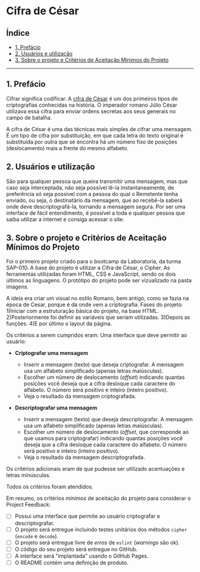 # Cifra de César

## Índice

- [1. Prefácio](#1-prefácio)
- [2. Usuários e utilização](#2-usuários-e-utilização)
- [3. Sobre o projeto e Critérios de Aceitação Mínimos do Projeto](#3-sobre-o-projeto-e-critérios-de-aceitação-mínimos-do-projeto)

---

## 1. Prefácio

Cifrar significa codificar. A [cifra de César](https://pt.wikipedia.org/wiki/Cifra_de_C%C3%A9sar)
é um dos primeiros tipos de criptografias conhecidas na história.
O imperador romano Júlio César utilizava essa cifra para enviar
ordens secretas aos seus generais no campo de batalha.

A cifra de César é uma das técnicas mais simples de cifrar uma mensagem. É um
tipo de cifra por substituição, em que cada letra do texto original é
substituida por outra que se encontra há um número fixo de posições
(deslocamento) mais a frente do mesmo alfabeto.

## 2. Usuários e utilização

São para qualquer pessoa que queira transmitir uma mensagem, mas que caso seja interceptada, não seja possível lê-la instantaneamente, de preferência só seja possível com a pessoa do qual o Remetente tenha enviado, ou seja, o destinatário da mensagem, que ao recebê-la saberá onde deve descriptografá-la, tornando a mensagem segura. Por ser uma interface de fácil entendimento, é possível a toda e qualquer pessoa que saiba utilizar a internet e consiga acessar o site.

## 3. Sobre o projeto e Critérios de Aceitação Mínimos do Projeto

Foi o primeiro projeto criado para o bootcamp da Laboratoria, da turma SAP-010.
A base do projeto é utilizar a Cifra de César, o Cipher.
As ferramentas utilizadas foram HTML, CSS e JavaScript, sendo os dois últimos as linguagens.
O protótipo do projeto pode ser vizualizado na pasta imagens.

A ideia era criar um visual no estilo Romano, bem antigo, como se fazia na época de Cesar, porque é da onde vem a criptografia.
Fases do projeto:
1)Iniciar com a estruturação básica do projeto, na base HTML.
2)Posteriormente foi definir as variáveis que seriam utilizadas.
3)Depois as funções.
4)E por último o layout da página.

Os critérios a serem cumpridos eram:
Uma interface que deve permitir ao usuário:

- **Criptografar uma mensagem**

  - Inserir a mensagem (texto) que deseja criptografar. A mensagem usa um
    alfabeto simplificado (apenas letras maiúsculas).
  - Escolher um número de deslocamento (_offset_) indicando quantas posições
    você deseja que a cifra desloque cada caractere do alfabeto. O número
    será positivo e inteiro (inteiro positivo).
  - Veja o resultado da mensagem criptografada.

- **Descriptografar uma mensagem**
  - Inserir a mensagem (texto) que deseja descriptografar. A mensagem usa um
    alfabeto simplificado (apenas letras maiúsculas).
  - Escolher um número de deslocamento (_offset_, que corresponde ao que usamos
    para criptografar) indicando quantas posições você deseja que a cifra
    desloque cada caractere do alfabeto. O número será positivo e inteiro
    (inteiro positivo).
  - Veja o resultado da mensagem descriptografada.

Os critérios adicionais eram de que pudesse ser utilizado acentuações e letras minúsculas.

Todos os critérios foram atendidos.

Em resumo, os critérios mínimos de aceitação do projeto para considerar o
Project Feedback:

- [ ] Possui uma interface que permite ao usuário criptografar e
      descriptografar.
- [ ] O projeto será entregue incluindo testes unitários dos métodos `cipher`
      (`encode` e `decode`).
- [ ] O projeto será entregue livre de _erros_ de `eslint` (_warnings_ são ok).
- [ ] O código do seu projeto será entregue no GitHub.
- [ ] A interface será "implantada" usando o GitHub Pages.
- [ ] O README contém uma definição de produto.
